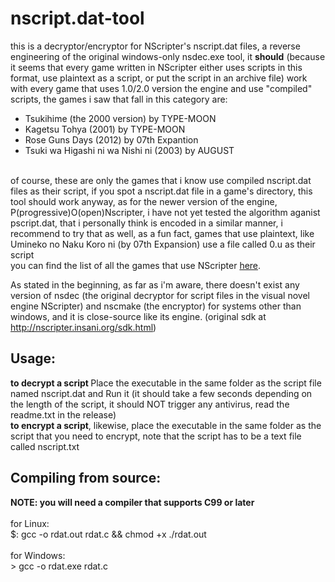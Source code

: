 # nscript.dat-tool
this is a decryptor/encryptor for NScripter's nscript.dat files, a reverse engineering of the original windows-only nsdec.exe tool, it <b>should</b> (because it seems that every game written in NScripter either uses scripts in this format, use plaintext as a script, or put the script in an archive file) work with every game that uses 1.0/2.0 version the engine and use "compiled" scripts, the games i saw that fall in this category are:<br>
<ul>  
<li>Tsukihime (the 2000 version) by TYPE-MOON</li>
<li>Kagetsu Tohya (2001) by TYPE-MOON</li>
<li>Rose Guns Days (2012) by 07th Expantion</li>
<li>Tsuki wa Higashi ni wa Nishi ni (2003) by AUGUST</li>
</ul><br>
of course, these are only the games that i know use compiled nscript.dat files as their script, if you spot a nscript.dat file in a game's directory, this tool should work anyway, as for the newer version of the engine, P(progressive)O(open)Nscripter, i have not yet tested the algorithm aganist pscript.dat, that i personally think is encoded in a similar manner, i recommend to try that as well, as a fun fact, games that use plaintext, like Umineko no Naku Koro ni (by 07th Expansion) use a file called 0.u as their script<br>
you can find the list of all the games that use NScripter <a href="https://en.m.wikipedia.org/wiki/Category:NScripter_games">here</a>.<br>

As stated in the beginning, as far as i'm aware, there doesn't exist any version of nsdec (the original decryptor for script files in the visual novel engine NScripter) and nscmake (the encryptor) for systems other than windows, and it is close-source like its engine. (original sdk at http://nscripter.insani.org/sdk.html)<br>

<h2>Usage:</h2>
  <b>to decrypt a script </b>
    Place the executable in the same folder as the script file named nscript.dat and
    Run it (it should take a few seconds depending on the length of the script, it should NOT trigger any antivirus, read the readme.txt in the release)<br>
  <b>to encrypt a script</b>, likewise, place the executable in the same folder as the script that you need to encrypt, note that the script has to be a text file called nscript.txt<br>
  
 
<h2>Compiling from source:</h2>
  <b>NOTE: you will need a compiler that supports C99 or later</b><br><br>
  for Linux:<br>
  $: gcc -o rdat.out rdat.c && chmod +x ./rdat.out <br><br>
  for Windows:<br>
  > gcc -o rdat.exe rdat.c <br>
 
